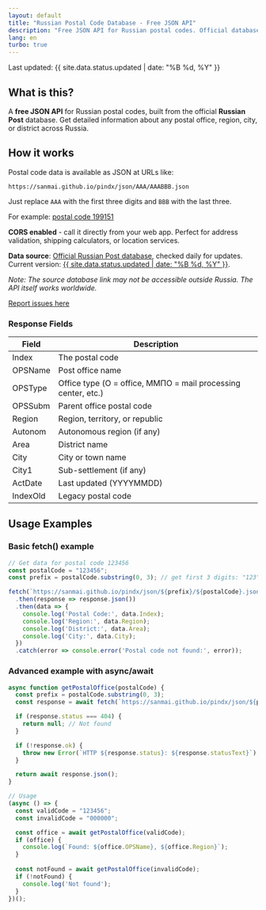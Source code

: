 ```yaml
---
layout: default
title: "Russian Postal Code Database - Free JSON API"
description: "Free JSON API for Russian postal codes. Official database from Russian Post with coverage of all regions, cities, and postal offices."
lang: en
turbo: true
---
```


Last updated: {{ site.data.status.updated | date: "%B %d, %Y" }}

## What is this?

A **free JSON API** for Russian postal codes, built from the official **Russian Post** database. Get detailed information about any postal office, region, city, or district across Russia.

## How it works

Postal code data is available as JSON at URLs like:

```
https://sanmai.github.io/pindx/json/AAA/AAABBB.json
```

Just replace `AAA` with the first three digits and `BBB` with the last three.

<span id="example-json">For example: [postal code 199151](https://sanmai.github.io/pindx/json/199/199151.json)</span>

<script src="{{ site.url }}{{ site.baseurl }}/assets/js/pindx.js"></script>

**CORS enabled** - call it directly from your web app. Perfect for address validation, shipping calculators, or location services.

**Data source**: [Official Russian Post database](https://www.pochta.ru/support/database/ops), checked daily for updates. Current version: [{{ site.data.status.updated | date: "%B %d, %Y" }}](https://www.pochta.ru/support/database/ops).

*Note: The source database link may not be accessible outside Russia. The API itself works worldwide.*

[Report issues here](https://github.com/sanmai/pindx/issues/new)

### Response Fields

| Field | Description |
| ---- | ---- |
| Index | The postal code |
| OPSName | Post office name |
| OPSType | Office type (О = office, ММПО = mail processing center, etc.) |
| OPSSubm | Parent office postal code |
| Region | Region, territory, or republic |
| Autonom | Autonomous region (if any) |
| Area | District name |
| City | City or town name |
| City1 | Sub-settlement (if any) |
| ActDate | Last updated (YYYYMMDD) |
| IndexOld | Legacy postal code |

## Usage Examples

### Basic fetch() example

<div id="fetch-example" markdown="1">

```javascript
// Get data for postal code 123456
const postalCode = "123456";
const prefix = postalCode.substring(0, 3); // get first 3 digits: "123"

fetch(`https://sanmai.github.io/pindx/json/${prefix}/${postalCode}.json`)
  .then(response => response.json())
  .then(data => {
    console.log('Postal Code:', data.Index);
    console.log('Region:', data.Region);
    console.log('District:', data.Area);
    console.log('City:', data.City);
  })
  .catch(error => console.error('Postal code not found:', error));
```

</div>

### Advanced example with async/await

```javascript
async function getPostalOffice(postalCode) {
  const prefix = postalCode.substring(0, 3);
  const response = await fetch(`https://sanmai.github.io/pindx/json/${prefix}/${postalCode}.json`);

  if (response.status === 404) {
    return null; // Not found
  }

  if (!response.ok) {
    throw new Error(`HTTP ${response.status}: ${response.statusText}`);
  }

  return await response.json();
}

// Usage
(async () => {
  const validCode = "123456";
  const invalidCode = "000000";

  const office = await getPostalOffice(validCode);
  if (office) {
    console.log(`Found: ${office.OPSName}, ${office.Region}`);
  }
  
  const notFound = await getPostalOffice(invalidCode);
  if (!notFound) {
    console.log('Not found');
  }
})();
```
